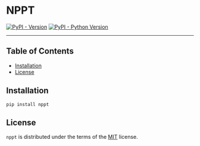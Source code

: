 # NPPT

[![PyPI - Version](https://img.shields.io/pypi/v/nppt.svg)](https://pypi.org/project/nppt)
[![PyPI - Python Version](https://img.shields.io/pypi/pyversions/nppt.svg)](https://pypi.org/project/nppt)

-----

## Table of Contents

- [Installation](#installation)
- [License](#license)

## Installation

```console
pip install nppt
```

## License

`nppt` is distributed under the terms of the [MIT](https://spdx.org/licenses/MIT.html) license.
